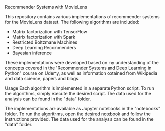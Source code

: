 Recommender Systems with MovieLens

This repository contains various implementations of recommender systems for the MovieLens dataset. The following algorithms are included:

* Matrix factorization with TensorFlow
* Matrix factorization with Spark
* Restricted Boltzmann Machines
* Deep Learning Recommenders
* Bayesian inference

These implementations were developed based on my understanding of the concepts covered in the "Recommender Systems and Deep Learning in Python" course on Udemy, as well as information obtained from Wikipedia and data science, papers and blogs.

Usage
Each algorithm is implemented in a separate Python script. To run the algorithms, simply execute the desired script. The data used for the analysis can be found in the "data" folder.

The implementations are available as Jupyter notebooks in the "notebooks" folder. To run the algorithms, open the desired notebook and follow the instructions provided. The data used for the analysis can be found in the "data" folder.




